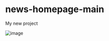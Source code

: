 # news-homepage-main

My new project

![image](https://github.com/Sefat-Khan/news-homepage-main/assets/149791936/c6edbaef-8838-4102-9cbb-1fd697ceba85)


